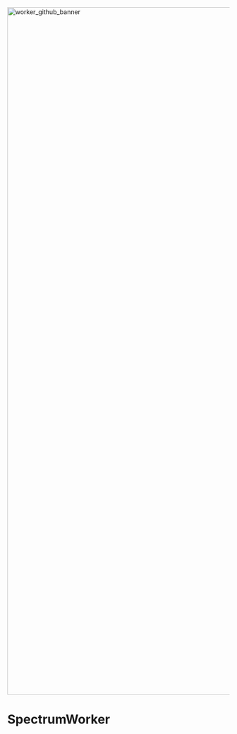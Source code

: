 <img width="1560" alt="worker_github_banner" src="https://github.com/SpectrumMonitoringApp/SpectrumWorker/assets/70968342/35b8a5db-ee1a-480a-84c2-8d31e2d766cc">

# SpectrumWorker
